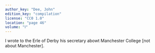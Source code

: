 ```yaml
---
author_key: "Dee, John"
edition_key: "compilation"
license: "CC0 1.0"
location: "page 46"
volume: "Ⅰ"
---
```

I wrote to the Erle of Derby his secretary abowt Manchester College [not about
Manchester].
